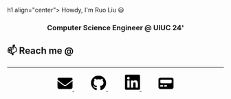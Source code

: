 h1 align="center"> Howdy, I'm Ruo Liu 😃 </h1>

<h3 align="center"> Computer Science Engineer @ UIUC 24'</h3>
<h2>📫 Reach me @</h2>
<hr>
<div align="center">
    <a href="mailto:ruoliu2@illinois.edu" target="_blank">
        <img src="./icons/envelope-solid.svg" width="7%"/>
    </a>
    <img width="7%" />
    <a href="https://github.com/ruoliu2" target="_blank">
        <img src="./icons/github.svg" width="7%"/>
    </a>
    <img width="7%" />
    <a href="https://www.linkedin.com/in/ruo-liu/" target="_blank">
        <img src="./icons/linkedin.svg" width="7%"/>
    </a>
    <img width="7%" />
    <a href="https://ruoliu.netlify.app" target="_blank">
        <img src="icons/pager-solid.svg" width="7%"/>
    </a>
</div>
